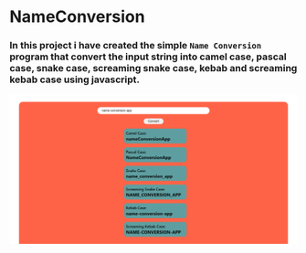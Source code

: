 # NameConversion

### In this project i have created the simple `Name Conversion` program that convert the input string into camel case, pascal case, snake case, screaming snake case, kebab and screaming  kebab case using javascript. 

![image](./127.0.0.1_5500_02NameConversion_index.html.png)

